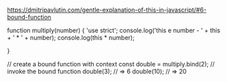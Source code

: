 https://dmitripavlutin.com/gentle-explanation-of-this-in-javascript/#6-bound-function

function multiply(number) {
  'use strict';
  console.log('this e number - ' + this + ' * ' + number);
  console.log(this * number);
  
}

// create a bound function with context
const double = multiply.bind(2);
// invoke the bound function
double(3); // => 6
double(10); // => 20